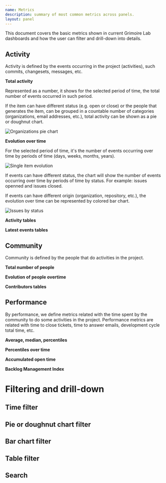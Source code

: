 ```yaml
---
name: Metrics
description: summary of most common metrics across panels.
layout: panel
---
```


This document covers the basic metrics shown in current Grimoire Lab dashboards and how the user can filter
and drill-down into details.

## Activity

Activity is defined by the events occurring in the project (activities), such commits, changesets, messages, etc.

**Total activity**

Represented as a number, it shows for the selected period of time, the total number of events occurred in such period.

If the item can have different status (e.g. open or close) or the people that generates the item, can be grouped
in a countable number of categories (organizations, email addresses, etc.), total activity can be shown as a
pie or doughnut chart.

![Organizations pie chart](/assets/images/organizations-pie.jpg)

**Evolution over time**

For the selected period of time, it's the number of events occurring over time by periods of time (days, weeks, months, years).

![Single item evolution](/assets/images/activity-single-evolution.jpg)

If events can have different status, the chart will show the number of events occurring over time by periods of time by status.
For example: issues openned and issues closed.

If events can have different origin (organization, repository, etc.), the evolution over time can be represented
by colored bar chart.

![Issues by status](/assets/images/issues-by-status.jpg)

**Activity tables**

**Latest events tables**

## Community

Community is defined by the people that do activities in the project.

**Total number of people**

**Evolution of people overtime**

**Contributors tables**

## Performance

By performance, we define metrics related with the time spent by the community to do some activities in the project.
Performance metrics are related with time to close tickets, time to answer emails, development cycle total time, etc.

**Average, median, percentiles**

**Percentiles over time**

**Accumulated open time**

**Backlog Management Index**

# Filtering and drill-down

## Time filter

## Pie or doughnut chart filter

## Bar chart filter

## Table filter

## Search
